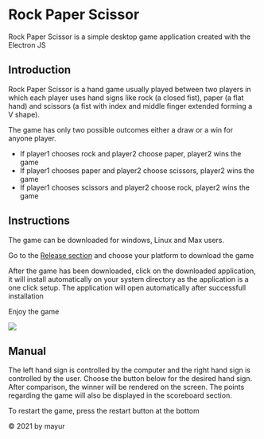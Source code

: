 <h1>Rock Paper Scissor</h1>
<p>Rock Paper Scissor is a simple desktop game application created with the Electron JS</p>

<h2>Introduction</h2>
<p>Rock Paper Scissor is a hand game usually played between two players in which each player 
uses hand signs like rock (a closed fist), paper (a flat hand) and scissors (a fist with 
index and middle finger extended forming a V shape).</p>

<p>The game has only two possible outcomes either a draw or a win for anyone player.</p>
<ul>
    <li>If player1 chooses rock and player2 choose paper, player2 wins the game</li>
    <li>If player1 chooses paper and player2 choose scissors, player2 wins the game</li>
    <li>If player1 chooses scissors and player2 choose rock, player2 wins the game</li>
</ul>

<h2>Instructions</h2>
<p>The game can be downloaded for windows, Linux and Max users.</p>
<p>Go to the <a href="https://github.com/mayurDayal2000/rock-paper-scissors/releases/tag/v1.0.0">Release section</a> and choose your platform to download the game</p>
<p>After the game has been downloaded, click on the downloaded application, it will install automatically on your system directory as the application is a one click setup.  
The application will open automatically after successfull installation</p>
<p>Enjoy the game</p>

<img src="video.gif">

<h2>Manual</h2>
<p>The left hand sign is controlled by the computer and the right hand sign is controlled by the user.
Choose the button below for the desired hand sign. After comparison, the winner will be rendered on the screen. The points regarding the game will also be displayed in the scoreboard section.</p>
<p>To restart the game, press the restart button at the bottom</p>

<footer>
    <p>&copy; 2021 by mayur</p>
</footer>

